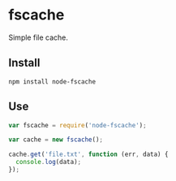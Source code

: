 # fscache

Simple file cache.

## Install

```
npm install node-fscache
```

## Use

```js
var fscache = require('node-fscache');

var cache = new fscache();

cache.get('file.txt', function (err, data) {
  console.log(data);
});

```
